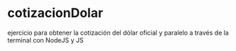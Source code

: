# cotizacionDolar
ejercicio para obtener la cotización del dólar oficial y paralelo a través de la terminal con NodeJS y JS
